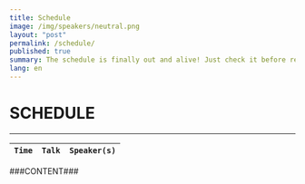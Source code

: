 ```yaml
---
title: Schedule
image: /img/speakers/neutral.png
layout: "post"
permalink: /schedule/
published: true
summary: The schedule is finally out and alive! Just check it before registering to the event :)
lang: en
---
```


# SCHEDULE

---

| `Time` | `Talk` | `Speaker(s)` |
| :---:  | :---   | :---:        |
###CONTENT###

